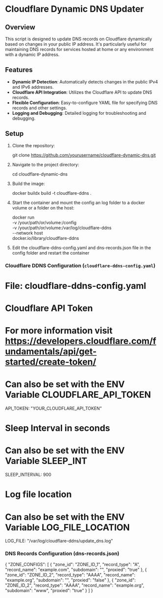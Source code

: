 # Cloudflare Dynamic DNS Updater

## Overview

This script is designed to update DNS records on Cloudflare dynamically based on changes in your public IP address.
It's particularly useful for maintaining DNS records for services hosted at home or any environment with a dynamic IP address.

## Features

- **Dynamic IP Detection**: Automatically detects changes in the public IPv4 and IPv6 addresses.
- **Cloudflare API Integration**: Utilizes the Cloudflare API to update DNS records.
- **Flexible Configuration**: Easy-to-configure YAML file for specifying DNS records and other settings.
- **Logging and Debugging**: Detailed logging for troubleshooting and debugging.

## Setup

1. Clone the repository:

    git clone https://github.com/yourusername/cloudflare-dynamic-dns.git

2. Navigate to the project directory:

    cd cloudflare-dynamic-dns

3. Build the image:

    docker buildx build -t cloudflare-ddns .

4. Start the container and mount the config an log folder to a docker volume or a folder on the host:

    docker run \
    -v /your/path/or/volume:/config \
    -v /your/path/or/volume:/var/log/cloudflare-ddns \
    --network host \
    docker.io/library/cloudflare-ddns

5. Edit the cloudflare-ddns-config.yaml and dns-records.json file in the config folder and restart the container

### Cloudflare DDNS Configuration (`cloudflare-ddns-config.yaml`)
# File: cloudflare-ddns-config.yaml

# Cloudflare API Token
# For more information visit https://developers.cloudflare.com/fundamentals/api/get-started/create-token/
# Can also be set with the ENV Variable CLOUDFLARE_API_TOKEN
API_TOKEN: "YOUR_CLOUDFLARE_API_TOKEN"

# Sleep Interval in seconds
# Can also be set with the ENV Variable SLEEP_INT
SLEEP_INTERVAL: 900 

# Log file location
# Can also be set with the ENV Variable LOG_FILE_LOCATION
LOG_FILE: "/var/log/cloudflare-ddns/update_dns.log"

### DNS Records Configuration (dns-records.json)
{
  "ZONE_CONFIGS": [
    {
      "zone_id": "ZONE_ID_1",
      "record_type": "A",
      "record_name": "example.com",
      "subdomain": "",
      "proxied": "true"
    },
    {
      "zone_id": "ZONE_ID_2",
      "record_type": "AAAA",
      "record_name": "example.org",
      "subdomain": "",
      "proxied": "false"
    },
    {
      "zone_id": "ZONE_ID_2",
      "record_type": "AAAA",
      "record_name": "example.org",
      "subdomain": "www",
      "proxied": "true"
    }
  ]
}